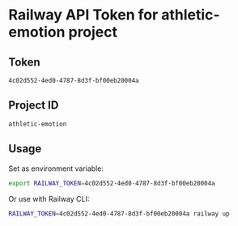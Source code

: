 # Railway API Token for athletic-emotion project

## Token
```
4c02d552-4ed0-4787-8d3f-bf00eb20004a
```

## Project ID
```
athletic-emotion
```

## Usage
Set as environment variable:
```bash
export RAILWAY_TOKEN=4c02d552-4ed0-4787-8d3f-bf00eb20004a
```

Or use with Railway CLI:
```bash
RAILWAY_TOKEN=4c02d552-4ed0-4787-8d3f-bf00eb20004a railway up
```